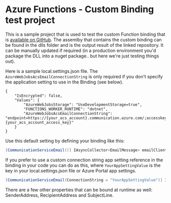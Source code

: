 # Azure Functions - Custom Binding test project

This is a sample project that is used to test the custom Function binding that is [available on GitHub](https://github.com/sjwaight/azure-functions-acs-email-extension). The assemlby that contains the custom binding can be found in the dlls folder and is the output result of the linked repository. It can be manually updated if required (in a production environment you'd package the DLL into a nuget package.. but here we're just testing things out).

Here is a sample local.settings.json file. The `AzureWebJobsAcsEmailConnectionString` is only required if you don't specify the application setting to use in the Binding (see below).


```
{
    "IsEncrypted": false,
    "Values": {
        "AzureWebJobsStorage": "UseDevelopmentStorage=true",
        "FUNCTIONS_WORKER_RUNTIME": "dotnet",
        "AzureWebJobsAcsEmailConnectionString": "endpoint=https://{your_acs_account}.communication.azure.com/;accesskey={your_acs_account_access_key}"
    }
}
```

Use this default setting by defining your binding like this:

```csharp
[CommunicationServiceEmail()] IAsyncCollector<EmailMessage> emailClient
```

If you prefer to use a custom connection string app setting reference in the binding in your code you can do as this, where `YourAppSettingValue` is the key in your local.settings.json file or Azure Portal app settings. 

```csharp
[CommunicationServiceEmail(ConnectionString = "YourAppSettingValue")] IAsyncCollector<EmailMessage> emailClient
```

There are a few other properties that can be bound at runtime as well: SenderAddress, RecipientAddress and SubjectLine.